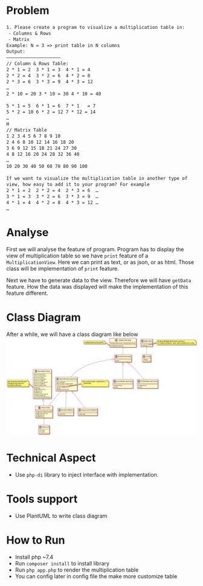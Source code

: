 # Problem

```
1. Please create a program to visualize a multiplication table in:
 ⁃ Columns & Rows
 ⁃ Matrix
Example: N = 3 => print table in N columns
Output: 
————————————————————
// Column & Rows Table: 
2 * 1 = 2  3 * 1 = 3  4 * 1 = 4
2 * 2 = 4  3 * 2 = 6  4 * 2 = 8
2 * 3 = 6  3 * 3 = 9  4 * 3 = 12
…
2 * 10 = 20 3 * 10 = 30 4 * 10 = 40

5 * 1 = 5  6 * 1 = 6  7 * 1   = 7
5 * 2 = 10 6 * 2 = 12 7 * 12 = 14
… 
H
// Matrix Table
1 2 3 4 5 6 7 8 9 10
2 4 6 8 10 12 14 16 18 20
3 6 9 12 15 18 21 24 27 30
4 8 12 16 20 24 28 32 36 40
…
10 20 30 40 50 60 70 80 90 100

If we want to visualize the multiplication table in another type of view, how easy to add it to your program? For example
2 * 1 = 2  2 * 2 = 4  2 * 3 = 6  …
3 * 1 = 3  3 * 2 = 6  3 * 3 = 9  …
4 * 1 = 4  4 * 2 = 8  4 * 3 = 12 …
…
```

# Analyse
First we will analyse the feature of program.
Program has to display the view of multiplication table so we have `print` feature of a `MultiplicationView`.
Here we can print as text, or as json, or as html. Those class will be implementation of `print` feature.

Next we have to generate data to the view. Therefore we will have `getData` feature.
How the data was displayed will make the implementation of this feature different.

# Class Diagram
After a while, we will have a class diagram like below
![Class Diagram](./docs/images/class_diagram.png)

# Technical Aspect
- Use `php-di` library to inject interface with implementation.

# Tools support
- Use PlantUML to write class diagram

# How to Run
- Install php ~7.4
- Run `composer install` to install library
- Run `php app.php` to render the multiplication table
- You can config later in config file the make more customize table

